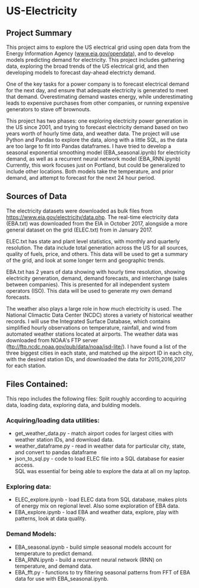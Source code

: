 # US-Electricity

## Project Summary

This project aims to explore the US electrical grid using open data from the 
Energy Information Agency (www.eia.gov/opendata), and to develop models predicting demand for electricity.
This project includes gathering data, exploring the broad trends of the US electrical grid, and 
then developing models to forecast day-ahead electricty demand.

One of the key tasks for a power company is to forecast electrical demand for the next day, and ensure
that adequate electricity is generated to meet that demand.  Overestimating demand wastes energy, 
while underestimating leads to expensive purchases from other companies, or running expensive
generators to stave off brownouts.

This project has two phases: one exploring electricity power generation in the US since 2001,
and trying to forecast electricity demand based on two years worth of hourly time data, and weather
data.
The project will use Python and Pandas to explore the data, along with a little SQL, as the data are too large to fit into Pandas dataframes.
I have tried to develop a seasonal exponential smoothing model  (EBA_seasonal.ipynb) for electricity demand, as well
as a recurrent neural network model (EBA_RNN.ipynb)
Currently, this work focuses just on Portland, but could be generalized to include other locations.
Both models take the temperature, and prior demand, and attempt to forecast for the next 24 hour 
period. 

## Sources of Data

The electricity datasets were downloaded as bulk files from https://www.eia.gov/electricity/data.php.
The real-time electricity data (EBA.txt) was downloaded from the EIA in October 2017,
alongside a more general dataset on the grid (ELEC.txt) from in January 2017. 

ELEC.txt has state and plant level statistics, with monthly and quarterly resolution.
The data include total generation across the US for all sources, quality of fuels, price, and others.
This data will be used to get a summary of the grid, and look at some longer term and geographic trends.

EBA.txt has 2 years of data showing with hourly time resolution, showing electricity generation, demand,
demand forecasts, and interchange (sales between companies). 
This is presented for all independent system operators (ISO).
This data will be used to generate my own demand forecasts. 

The weather also plays a large role in how much electricity is used. 
The National Climactic Data Center (NCDC) stores a variety of historical weather records.
I will use the Integrated Surface Database, which contains simplified hourly observations on temperature,
rainfall, and wind from automated weather stations located at airports. 
The weather data was downloaded from NOAA's FTP server (ftp://ftp.ncdc.noaa.gov/pub/data/noaa/isd-lite/). 
I have found a list of the three biggest cities in each state, and matched up the airport ID in each
city, with the desired station IDs, and downloaded the data for 2015,2016,2017 for each station.


## Files Contained:

This repo includes the following files: 
Split roughly according to acquiring data, loading data, exploring data, and bulding models.

### Acquiring/loading data utilities:
  - get_weather_data.py - match airport codes for largest cities with weather station IDs, and download data.
  - weather_dataframe.py - read in weather data for particular city, state, and convert to pandas dataframe
  - json_to_sql.py - code to load ELEC file into a SQL database for easier access.  
                    SQL was essential for being able to explore the data at all on my laptop. 
  
### Exploring data:
  - ELEC_explore.ipynb  - load ELEC data from SQL database, makes plots of energy mix on regional level. 
                       Also some exploration of EBA data.
  - EBA_explore.ipynb - load EBA and weather data, explore, play with patterns, look at data quality.
 
### Demand Models: 
  - EBA_seasonal.ipynb - build simple seasonal models account for temperature to predict demand.
  - EBA_RNN.ipynb - build a recurrent neural network (RNN) on temperature, and demand data. 
  - EBA_fft.py - functions to try filtering seasonal patterns from FFT of EBA data for use with EBA_seasonal.ipynb.


